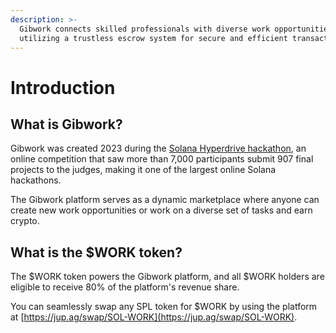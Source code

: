 ```yaml
---
description: >-
  Gibwork connects skilled professionals with diverse work opportunities,
  utilizing a trustless escrow system for secure and efficient transactions.
---
```


# Introduction

## What is Gibwork?

Gibwork was created 2023 during the [Solana Hyperdrive hackathon](https://solana.com/news/solana-hyperdrive-hackathon-winners), an online competition that saw more than 7,000 participants submit 907 final projects to the judges, making it one of the largest online Solana hackathons.&#x20;

The Gibwork platform serves as a dynamic marketplace where anyone can create new work opportunities or work on a diverse set of tasks and earn crypto.

## What is the $WORK token?

The $WORK token powers the Gibwork platform, and all $WORK holders are eligible to receive 80% of the platform's revenue share.

You can seamlessly swap any SPL token for $WORK by using the platform at [https://jup.ag/swap/SOL-WORK](https://jup.ag/swap/SOL-WORK).



